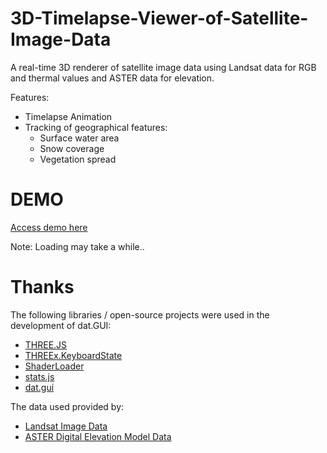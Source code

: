 # 3D-Timelapse-Viewer-of-Satellite-Image-Data
A real-time 3D renderer of satellite image data using Landsat data for RGB and thermal values and ASTER data for elevation.

Features: 
* Timelapse Animation
* Tracking of geographical features: 
  * Surface water area 
  * Snow coverage 
  * Vegetation spread

# DEMO
[Access demo here](http://www.ammunoz.com/3D-Timelapse-Viewer-of-Satellite-Image-Data/)

Note: Loading may take a while..

# Thanks
The following libraries / open-source projects were used in the development of dat.GUI:
* [THREE.JS](https://github.com/mrdoob/three.js/)
* [THREEx.KeyboardState](https://github.com/jeromeetienne/threex.keyboardstate)
* [ShaderLoader](https://gist.github.com/THeK3nger/300b6a62b923c913223fbd29c8b5ac73)
* [stats.js](https://github.com/mrdoob/stats.js/)
* [dat.gui](https://github.com/dataarts/dat.gui)

The data used provided by:
* [Landsat Image Data](https://earthexplorer.usgs.gov/)
* [ASTER Digital Elevation Model Data](https://earthexplorer.usgs.gov/)
